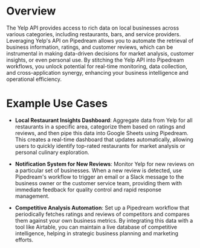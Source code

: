 # Overview

The Yelp API provides access to rich data on local businesses across various categories, including restaurants, bars, and service providers. Leveraging Yelp's API on Pipedream allows you to automate the retrieval of business information, ratings, and customer reviews, which can be instrumental in making data-driven decisions for market analysis, customer insights, or even personal use. By stitching the Yelp API into Pipedream workflows, you unlock potential for real-time monitoring, data collection, and cross-application synergy, enhancing your business intelligence and operational efficiency.

# Example Use Cases

- **Local Restaurant Insights Dashboard**: Aggregate data from Yelp for all restaurants in a specific area, categorize them based on ratings and reviews, and then pipe this data into Google Sheets using Pipedream. This creates a real-time dashboard that updates automatically, allowing users to quickly identify top-rated restaurants for market analysis or personal culinary exploration.

- **Notification System for New Reviews**: Monitor Yelp for new reviews on a particular set of businesses. When a new review is detected, use Pipedream's workflow to trigger an email or a Slack message to the business owner or the customer service team, providing them with immediate feedback for quality control and rapid response management.

- **Competitive Analysis Automation**: Set up a Pipedream workflow that periodically fetches ratings and reviews of competitors and compares them against your own business metrics. By integrating this data with a tool like Airtable, you can maintain a live database of competitive intelligence, helping in strategic business planning and marketing efforts.
